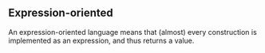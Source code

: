 ## Expression-oriented

An expression-oriented language means that (almost) every construction is implemented as an expression, and thus returns a value.
